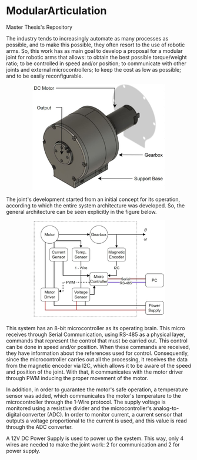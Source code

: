# ModularArticulation
Master Thesis's Repository

The industry tends to increasingly automate as many processes as possible, and to make this possible, they often resort to the use of robotic arms. So, this work has as main goal to develop a proposal for a modular joint for robotic arms that allows: to obtain the best possible torque/weight ratio; to be controlled in speed and/or position; to communicate with other joints and external microcontrollers; to keep the cost as low as possible; and to be easily reconfigurable.

<p align="center">
  <img src="https://raw.githubusercontent.com/Marco201604163/ModularArticulation/main/Images/CompleteGearbox.jpg" width="360">
</p>


The joint's development started from an initial concept for its operation, according to which the entire system architecture was developed. So, the general architecture can be seen explicitly in the figure below.

<p align="center">
  <img src="https://raw.githubusercontent.com/Marco201604163/ModularArticulation/main/Images/SystemArch.jpg" width="360">
</p>

This system has an 8-bit microcontroller as its operating brain. This micro receives through Serial Communication, using RS-485 as a physical layer, commands that represent the control that must be carried out. This control can be done in speed and/or position. When these commands are received, they have information about the references used for control.
Consequently, since the microcontroller carries out all the processing, it receives the data from the magnetic encoder via I2C, which allows it to be aware of the speed and position of the joint. With that, it communicates with the motor driver through PWM inducing the proper movement of the motor.

In addition, in order to guarantee the motor's safe operation, a temperature sensor was added, which communicates the motor's temperature to the microcontroller through the 1-Wire protocol. The supply voltage is monitored using a resistive divider and the microcontroller's analog-to-digital converter (ADC). In order to monitor current, a current sensor that outputs a voltage proportional to the current is used, and this value is read through the ADC converter.

A 12V DC Power Supply is used to power up the system. This way, only 4 wires are needed to make the joint work: 2 for communication and 2 for power supply.
